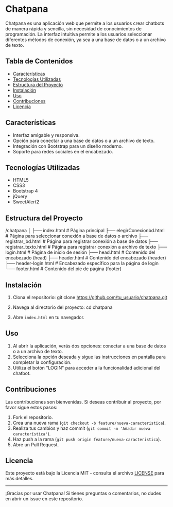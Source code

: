 # Chatpana

Chatpana es una aplicación web que permite a los usuarios crear chatbots de manera rápida y sencilla, sin necesidad de conocimientos de programación. La interfaz intuitiva permite a los usuarios seleccionar diferentes métodos de conexión, ya sea a una base de datos o a un archivo de texto.

## Tabla de Contenidos

- [Características](#características)
- [Tecnologías Utilizadas](#tecnologías-utilizadas)
- [Estructura del Proyecto](#estructura-del-proyecto)
- [Instalación](#instalación)
- [Uso](#uso)
- [Contribuciones](#contribuciones)
- [Licencia](#licencia)

## Características

- Interfaz amigable y responsiva.
- Opción para conectar a una base de datos o a un archivo de texto.
- Integración con Bootstrap para un diseño moderno.
- Soporte para redes sociales en el encabezado.

## Tecnologías Utilizadas

- HTML5
- CSS3
- Bootstrap 4
- jQuery
- SweetAlert2

## Estructura del Proyecto

/chatpana
│
├── index.html # Página principal
├── elegirConexionbd.html # Página para seleccionar conexión a base de datos o archivo
├── registrar_bd.html # Página para registrar conexión a base de datos
├── registrar_texto.html # Página para registrar conexión a archivo de texto
├── login.html # Página de inicio de sesión
├── head.html # Contenido del encabezado (head)
├── header.html # Contenido del encabezado (header)
├── header-login.html # Encabezado específico para la página de login
└── footer.html # Contenido del pie de página (footer)


## Instalación

1. Clona el repositorio:
git clone https://github.com/tu_usuario/chatpana.git

2. Navega al directorio del proyecto:
cd chatpana

3. Abre `index.html` en tu navegador.

## Uso

1. Al abrir la aplicación, verás dos opciones: conectar a una base de datos o a un archivo de texto.
2. Selecciona la opción deseada y sigue las instrucciones en pantalla para completar la configuración.
3. Utiliza el botón "LOGIN" para acceder a la funcionalidad adicional del chatbot.

## Contribuciones

Las contribuciones son bienvenidas. Si deseas contribuir al proyecto, por favor sigue estos pasos:

1. Fork el repositorio.
2. Crea una nueva rama (`git checkout -b feature/nueva-caracteristica`).
3. Realiza tus cambios y haz commit (`git commit -m 'Añadir nueva característica'`).
4. Haz push a la rama (`git push origin feature/nueva-caracteristica`).
5. Abre un Pull Request.

## Licencia

Este proyecto está bajo la Licencia MIT - consulta el archivo [LICENSE](LICENSE) para más detalles.

---

¡Gracias por usar Chatpana! Si tienes preguntas o comentarios, no dudes en abrir un issue en este repositorio.
